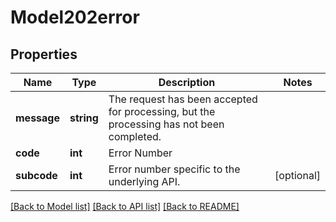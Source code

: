 # Model202error

## Properties
Name | Type | Description | Notes
------------ | ------------- | ------------- | -------------
**message** | **string** | The request has been accepted for processing, but the processing has not been completed. | 
**code** | **int** | Error Number | 
**subcode** | **int** | Error number specific to the underlying API. | [optional] 

[[Back to Model list]](../README.md#documentation-for-models) [[Back to API list]](../README.md#documentation-for-api-endpoints) [[Back to README]](../README.md)

